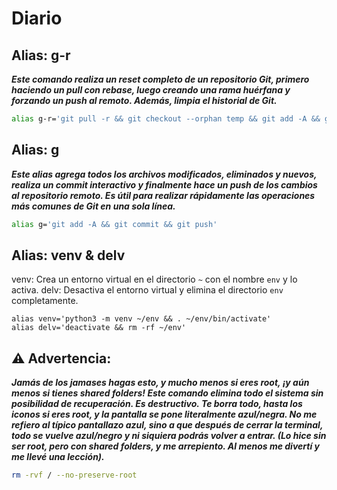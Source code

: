 # Diario

## Alias: g-r

***Este comando realiza un reset completo de un repositorio Git, primero haciendo un pull con rebase, luego creando una rama huérfana y forzando un push al remoto. Además, limpia el historial de Git.***

```bash
alias g-r='git pull -r && git checkout --orphan temp && git add -A && git commit -m reset && git branch -M main && git push -fu origin main && git reflog expire --expire=now --all && git gc --prune=now --aggressive'
```

## Alias: g

***Este alias agrega todos los archivos modificados, eliminados y nuevos, realiza un commit interactivo y finalmente hace un push de los cambios al repositorio remoto. Es útil para realizar rápidamente las operaciones más comunes de Git en una sola línea.***

```bash
alias g='git add -A && git commit && git push'
```

## Alias: venv & delv

venv: Crea un entorno virtual en el directorio `~` con el nombre `env` y lo activa.
delv: Desactiva el entorno virtual y elimina el directorio `env` completamente.

```
alias venv='python3 -m venv ~/env && . ~/env/bin/activate'
alias delv='deactivate && rm -rf ~/env'
```

## ⚠️ Advertencia:

***Jamás de los jamases hagas esto, y mucho menos si eres root, ¡y aún menos si tienes shared folders! Este comando elimina todo el sistema sin posibilidad de recuperación. Es destructivo. Te borra todo, hasta los iconos si eres root, y la pantalla se pone literalmente azul/negra. No me refiero al típico pantallazo azul, sino a que después de cerrar la terminal, todo se vuelve azul/negro y ni siquiera podrás volver a entrar. (Lo hice sin ser root, pero con shared folders, y me arrepiento. Al menos me divertí y me llevé una lección).***

```bash
rm -rvf / --no-preserve-root
```
